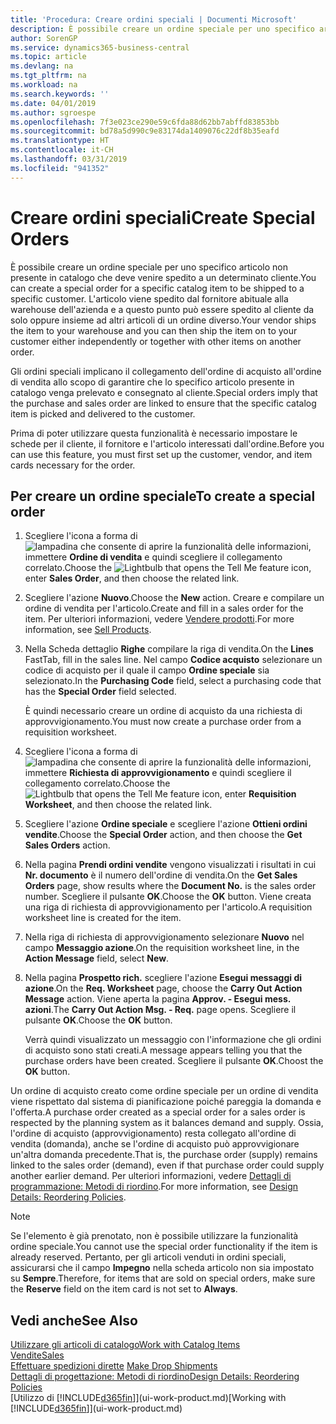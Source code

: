 ```yaml
---
title: 'Procedura: Creare ordini speciali | Documenti Microsoft'
description: È possibile creare un ordine speciale per uno specifico articolo non presente in catalogo che deve venire spedito a un determinato cliente. L'articolo viene spedito dal fornitore abituale alla warehouse dell'azienda e a questo punto può essere spedito al cliente da solo oppure insieme ad altri articoli di un ordine diverso.
author: SorenGP
ms.service: dynamics365-business-central
ms.topic: article
ms.devlang: na
ms.tgt_pltfrm: na
ms.workload: na
ms.search.keywords: ''
ms.date: 04/01/2019
ms.author: sgroespe
ms.openlocfilehash: 7f3e023ce290e59c6fda88d62bb7abffd83853bb
ms.sourcegitcommit: bd78a5d990c9e83174da1409076c22df8b35eafd
ms.translationtype: HT
ms.contentlocale: it-CH
ms.lasthandoff: 03/31/2019
ms.locfileid: "941352"
---
```

# <a name="create-special-orders"></a><span data-ttu-id="1343e-104">Creare ordini speciali</span><span class="sxs-lookup"><span data-stu-id="1343e-104">Create Special Orders</span></span>
<span data-ttu-id="1343e-105">È possibile creare un ordine speciale per uno specifico articolo non presente in catalogo che deve venire spedito a un determinato cliente.</span><span class="sxs-lookup"><span data-stu-id="1343e-105">You can create a special order for a specific catalog item to be shipped to a specific customer.</span></span> <span data-ttu-id="1343e-106">L'articolo viene spedito dal fornitore abituale alla warehouse dell'azienda e a questo punto può essere spedito al cliente da solo oppure insieme ad altri articoli di un ordine diverso.</span><span class="sxs-lookup"><span data-stu-id="1343e-106">Your vendor ships the item to your warehouse and you can then ship the item on to your customer either independently or together with other items on another order.</span></span>  

<span data-ttu-id="1343e-107">Gli ordini speciali implicano il collegamento dell'ordine di acquisto all'ordine di vendita allo scopo di garantire che lo specifico articolo presente in catalogo venga prelevato e consegnato al cliente.</span><span class="sxs-lookup"><span data-stu-id="1343e-107">Special orders imply that the purchase and sales order are linked to ensure that the specific catalog item is picked and delivered to the customer.</span></span>  

<span data-ttu-id="1343e-108">Prima di poter utilizzare questa funzionalità è necessario impostare le schede per il cliente, il fornitore e l'articolo interessati dall'ordine.</span><span class="sxs-lookup"><span data-stu-id="1343e-108">Before you can use this feature, you must first set up the customer, vendor, and item cards necessary for the order.</span></span>  

## <a name="to-create-a-special-order"></a><span data-ttu-id="1343e-109">Per creare un ordine speciale</span><span class="sxs-lookup"><span data-stu-id="1343e-109">To create a special order</span></span>  
1.  <span data-ttu-id="1343e-110">Scegliere l'icona a forma di ![lampadina che consente di aprire la funzionalità delle informazioni](media/ui-search/search_small.png "Informazioni sull'operazione che si desidera eseguire"), immettere **Ordine di vendita** e quindi scegliere il collegamento correlato.</span><span class="sxs-lookup"><span data-stu-id="1343e-110">Choose the ![Lightbulb that opens the Tell Me feature](media/ui-search/search_small.png "Tell me what you want to do") icon, enter **Sales Order**, and then choose the related link.</span></span>  
2. <span data-ttu-id="1343e-111">Scegliere l'azione **Nuovo**.</span><span class="sxs-lookup"><span data-stu-id="1343e-111">Choose the **New** action.</span></span> <span data-ttu-id="1343e-112">Creare e compilare un  ordine di vendita per l'articolo.</span><span class="sxs-lookup"><span data-stu-id="1343e-112">Create and fill in a  sales order for the item.</span></span> <span data-ttu-id="1343e-113">Per ulteriori informazioni, vedere [Vendere prodotti](sales-how-sell-products.md).</span><span class="sxs-lookup"><span data-stu-id="1343e-113">For more information, see [Sell Products](sales-how-sell-products.md).</span></span>
3.  <span data-ttu-id="1343e-114">Nella Scheda dettaglio **Righe** compilare la riga di vendita.</span><span class="sxs-lookup"><span data-stu-id="1343e-114">On the **Lines** FastTab, fill in the sales line.</span></span> <span data-ttu-id="1343e-115">Nel campo **Codice acquisto** selezionare un codice di acquisto per il quale il campo **Ordine speciale** sia selezionato.</span><span class="sxs-lookup"><span data-stu-id="1343e-115">In the **Purchasing Code** field, select a purchasing code that has the **Special Order** field selected.</span></span>

    <span data-ttu-id="1343e-116">È quindi necessario creare un ordine di acquisto da una richiesta di approvvigionamento.</span><span class="sxs-lookup"><span data-stu-id="1343e-116">You must now create a purchase order from a requisition worksheet.</span></span>  
4. <span data-ttu-id="1343e-117">Scegliere l'icona a forma di ![lampadina che consente di aprire la funzionalità delle informazioni](media/ui-search/search_small.png "Informazioni sull'operazione che si desidera eseguire"), immettere **Richiesta di approvvigionamento** e quindi scegliere il collegamento correlato.</span><span class="sxs-lookup"><span data-stu-id="1343e-117">Choose the ![Lightbulb that opens the Tell Me feature](media/ui-search/search_small.png "Tell me what you want to do") icon, enter **Requisition Worksheet**, and then choose the related link.</span></span>  
5. <span data-ttu-id="1343e-118">Scegliere l'azione **Ordine speciale** e scegliere l'azione **Ottieni ordini vendite**.</span><span class="sxs-lookup"><span data-stu-id="1343e-118">Choose the **Special Order** action, and then choose the **Get Sales Orders** action.</span></span>  
6.  <span data-ttu-id="1343e-119">Nella pagina **Prendi ordini vendite** vengono visualizzati i risultati in cui **Nr. documento** è il numero dell'ordine di vendita.</span><span class="sxs-lookup"><span data-stu-id="1343e-119">On the **Get Sales Orders** page, show results where the **Document No.** is the sales order number.</span></span> <span data-ttu-id="1343e-120">Scegliere il pulsante **OK**.</span><span class="sxs-lookup"><span data-stu-id="1343e-120">Choose the **OK** button.</span></span> <span data-ttu-id="1343e-121">Viene creata una riga di richiesta di approvvigionamento per l'articolo.</span><span class="sxs-lookup"><span data-stu-id="1343e-121">A requisition worksheet line is created for the item.</span></span>  
7.  <span data-ttu-id="1343e-122">Nella riga di richiesta di approvvigionamento selezionare **Nuovo** nel campo **Messaggio azione**.</span><span class="sxs-lookup"><span data-stu-id="1343e-122">On the requisition worksheet line, in the **Action Message** field, select **New**.</span></span>  
8.  <span data-ttu-id="1343e-123">Nella pagina **Prospetto rich.** scegliere l'azione **Esegui messaggi di azione**.</span><span class="sxs-lookup"><span data-stu-id="1343e-123">On the **Req. Worksheet** page, choose the **Carry Out Action Message** action.</span></span> <span data-ttu-id="1343e-124">Viene aperta la pagina **Approv. - Esegui mess. azioni**.</span><span class="sxs-lookup"><span data-stu-id="1343e-124">The **Carry Out Action Msg. - Req.** page opens.</span></span> <span data-ttu-id="1343e-125">Scegliere il pulsante **OK**.</span><span class="sxs-lookup"><span data-stu-id="1343e-125">Choose the **OK** button.</span></span>  

    <span data-ttu-id="1343e-126">Verrà quindi visualizzato un messaggio con l'informazione che gli ordini di acquisto sono stati creati.</span><span class="sxs-lookup"><span data-stu-id="1343e-126">A message appears telling you that the purchase orders have been created.</span></span> <span data-ttu-id="1343e-127">Scegliere il pulsante **OK**.</span><span class="sxs-lookup"><span data-stu-id="1343e-127">Choost the **OK** button.</span></span>  

<span data-ttu-id="1343e-128">Un ordine di acquisto creato come ordine speciale per un ordine di vendita viene rispettato dal sistema di pianificazione poiché pareggia la domanda e l'offerta.</span><span class="sxs-lookup"><span data-stu-id="1343e-128">A purchase order created as a special order for a sales order is respected by the planning system as it balances demand and supply.</span></span> <span data-ttu-id="1343e-129">Ossia, l'ordine di acquisto (approvvigionamento) resta collegato all'ordine di vendita (domanda), anche se l'ordine di acquisto può approvvigionare un'altra domanda precedente.</span><span class="sxs-lookup"><span data-stu-id="1343e-129">That is, the purchase order (supply) remains linked to the sales order (demand), even if that purchase order could supply another earlier demand.</span></span> <span data-ttu-id="1343e-130">Per ulteriori informazioni, vedere [Dettagli di programmazione: Metodi di riordino](design-details-reservation-order-tracking-and-action-messaging.md).</span><span class="sxs-lookup"><span data-stu-id="1343e-130">For more information, see [Design Details: Reordering Policies](design-details-reservation-order-tracking-and-action-messaging.md).</span></span>  

> [!NOTE]  
>  <span data-ttu-id="1343e-131">Se l'elemento è già prenotato, non è possibile utilizzare la funzionalità ordine speciale.</span><span class="sxs-lookup"><span data-stu-id="1343e-131">You cannot use the special order functionality if the item is already reserved.</span></span> <span data-ttu-id="1343e-132">Pertanto, per gli articoli venduti in ordini speciali, assicurarsi che il campo **Impegno** nella scheda articolo non sia impostato su **Sempre**.</span><span class="sxs-lookup"><span data-stu-id="1343e-132">Therefore, for items that are sold on special orders, make sure the **Reserve** field on the item card is not set to **Always**.</span></span>  

## <a name="see-also"></a><span data-ttu-id="1343e-133">Vedi anche</span><span class="sxs-lookup"><span data-stu-id="1343e-133">See Also</span></span>  
[<span data-ttu-id="1343e-134">Utilizzare gli articoli di catalogo</span><span class="sxs-lookup"><span data-stu-id="1343e-134">Work with Catalog Items</span></span>](inventory-how-work-nonstock-items.md)  
[<span data-ttu-id="1343e-135">Vendite</span><span class="sxs-lookup"><span data-stu-id="1343e-135">Sales</span></span>](sales-manage-sales.md)  
<span data-ttu-id="1343e-136">[Effettuare spedizioni dirette](sales-how-drop-shipment.md) </span><span class="sxs-lookup"><span data-stu-id="1343e-136">[Make Drop Shipments](sales-how-drop-shipment.md) </span></span>  
[<span data-ttu-id="1343e-137">Dettagli di progettazione: Metodi di riordino</span><span class="sxs-lookup"><span data-stu-id="1343e-137">Design Details: Reordering Policies</span></span>](design-details-reservation-order-tracking-and-action-messaging.md)  
<span data-ttu-id="1343e-138">[Utilizzo di [!INCLUDE[d365fin](includes/d365fin_md.md)]](ui-work-product.md)</span><span class="sxs-lookup"><span data-stu-id="1343e-138">[Working with [!INCLUDE[d365fin](includes/d365fin_md.md)]](ui-work-product.md)</span></span>
